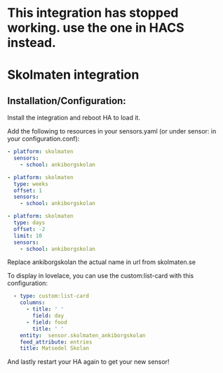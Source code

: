 
# This integration has stopped working. use the one in HACS instead.


# Skolmaten integration

## Installation/Configuration:
Install the integration and reboot HA to load it.

Add the following to resources in your sensors.yaml
(or under sensor: in your configuration.conf):

```yaml
- platform: skolmaten
  sensors:
    - school: ankiborgskolan
```


```yaml
- platform: skolmaten
  type: weeks
  offset: 1
  sensors:
    - school: ankiborgskolan
```

```yaml
- platform: skolmaten
  type: days
  offset: -2
  limit: 10
  sensors:
    - school: ankiborgskolan
```

Replace ankiborgskolan the actual name in url from skolmaten.se

To display in lovelace, you can use the custom:list-card with this configuration:
```yaml
  - type: custom:list-card
    columns:
      - title: ' '
        field: day
      - field: food
        title: ' '
    entity:  sensor.skolmaten_ankiborgskolan
    feed_attribute: entries
    title: Matsedel Skolan
  ```

And lastly restart your HA again to get your new sensor!

